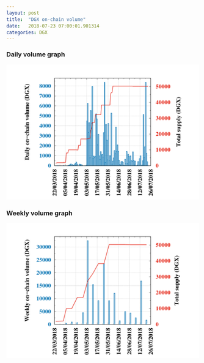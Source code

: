 ```yaml
---
layout: post
title:  "DGX on-chain volume"
date:   2018-07-23 07:00:01.901314
categories: DGX
---
```


### Daily volume graph

![DGX daily volume graph](dgxvolume_scripts/daily.png)

### Weekly volume graph

![DGX weekly volume graph](dgxvolume_scripts/out.png)

